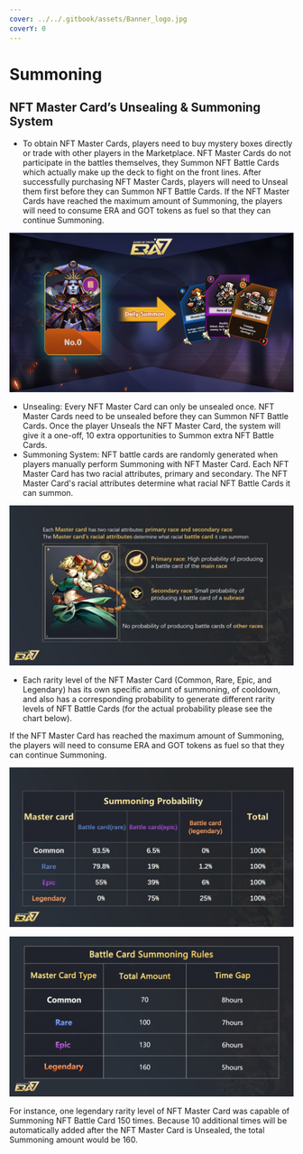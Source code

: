 ```yaml
---
cover: ../../.gitbook/assets/Banner_logo.jpg
coverY: 0
---
```


# Summoning

## **NFT Master Card’s Unsealing & Summoning System**

* To obtain NFT Master Cards, players need to buy mystery boxes directly or trade with other players in the Marketplace. NFT Master Cards do not participate in the battles themselves, they Summon NFT Battle Cards which actually make up the deck to fight on the front lines. After successfully purchasing NFT Master Cards, players will need to Unseal them first before they can Summon NFT Battle Cards. If the NFT Master Cards have reached the maximum amount of Summoning, the players will need to consume ERA and GOT tokens as fuel so that they can continue Summoning.

![](../../.gitbook/assets/5.jpg)

* Unsealing: Every NFT Master Card can only be unsealed once. NFT Master Cards need to be unsealed before they can Summon NFT Battle Cards. Once the player Unseals the NFT Master Card, the system will give it a one-off, 10 extra opportunities to Summon extra NFT Battle Cards.
* Summoning System: NFT battle cards are randomly generated when players manually perform Summoning with NFT Master Card. Each NFT Master Card has two racial attributes, primary and secondary. The NFT Master Card's racial attributes determine what racial NFT Battle Cards it can summon.

![](../../.gitbook/assets/Summoning2-en.jpg)

* Each rarity level of the NFT Master Card (Common, Rare, Epic, and Legendary) has its own specific amount of summoning, of cooldown, and also has a corresponding probability to generate different rarity levels of NFT Battle Cards (for the actual probability please see the chart below).

If the NFT Master Card has reached the maximum amount of Summoning, the players will need to consume ERA and GOT tokens as fuel so that they can continue Summoning.

![](../../.gitbook/assets/Summoning3-EN.jpg)

![](../../.gitbook/assets/Summoning4-EN.png)

For instance, one legendary rarity level of NFT Master Card was capable of Summoning NFT Battle Card 150 times. Because 10 additional times will be automatically added after the NFT Master Card is Unsealed, the total Summoning amount would be 160.
